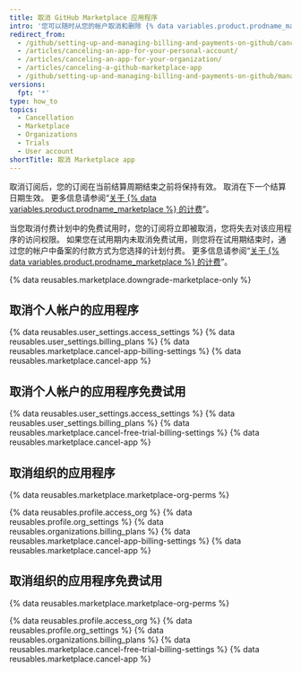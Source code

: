 ```yaml
---
title: 取消 GitHub Marketplace 应用程序
intro: '您可以随时从您的帐户取消和删除 {% data variables.product.prodname_marketplace %} 应用程序。'
redirect_from:
  - /github/setting-up-and-managing-billing-and-payments-on-github/canceling-a-github-marketplace-app
  - /articles/canceling-an-app-for-your-personal-account/
  - /articles/canceling-an-app-for-your-organization/
  - /articles/canceling-a-github-marketplace-app
  - /github/setting-up-and-managing-billing-and-payments-on-github/managing-billing-for-github-marketplace-apps/canceling-a-github-marketplace-app
versions:
  fpt: '*'
type: how_to
topics:
  - Cancellation
  - Marketplace
  - Organizations
  - Trials
  - User account
shortTitle: 取消 Marketplace app
---
```


取消订阅后，您的订阅在当前结算周期结束之前将保持有效。 取消在下一个结算日期生效。 更多信息请参阅“[关于 {% data variables.product.prodname_marketplace %} 的计费](/articles/about-billing-for-github-marketplace)”。

当您取消付费计划中的免费试用时，您的订阅将立即被取消，您将失去对该应用程序的访问权限。 如果您在试用期内未取消免费试用，则您将在试用期结束时，通过您的帐户中备案的付款方式为您选择的计划付费。 更多信息请参阅“[关于 {% data variables.product.prodname_marketplace %} 的计费](/articles/about-billing-for-github-marketplace)”。

{% data reusables.marketplace.downgrade-marketplace-only %}

## 取消个人帐户的应用程序

{% data reusables.user_settings.access_settings %}
{% data reusables.user_settings.billing_plans %}
{% data reusables.marketplace.cancel-app-billing-settings %}
{% data reusables.marketplace.cancel-app %}

## 取消个人帐户的应用程序免费试用

{% data reusables.user_settings.access_settings %}
{% data reusables.user_settings.billing_plans %}
{% data reusables.marketplace.cancel-free-trial-billing-settings %}
{% data reusables.marketplace.cancel-app %}

## 取消组织的应用程序

{% data reusables.marketplace.marketplace-org-perms %}


{% data reusables.profile.access_org %}
{% data reusables.profile.org_settings %}
{% data reusables.organizations.billing_plans %}
{% data reusables.marketplace.cancel-app-billing-settings %}
{% data reusables.marketplace.cancel-app %}

## 取消组织的应用程序免费试用

{% data reusables.marketplace.marketplace-org-perms %}


{% data reusables.profile.access_org %}
{% data reusables.profile.org_settings %}
{% data reusables.organizations.billing_plans %}
{% data reusables.marketplace.cancel-free-trial-billing-settings %}
{% data reusables.marketplace.cancel-app %}
